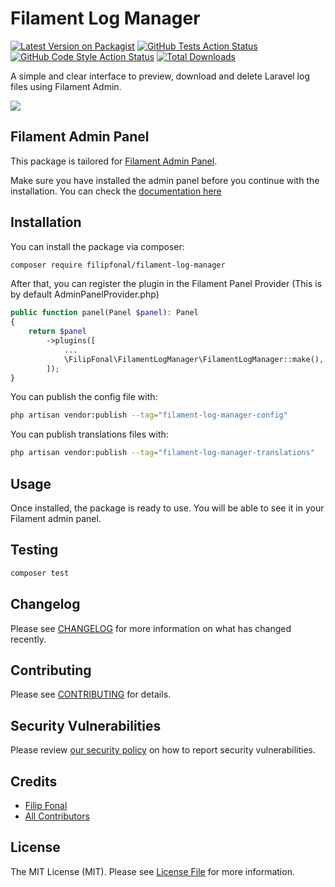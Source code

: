 # Filament Log Manager

[![Latest Version on Packagist](https://img.shields.io/packagist/v/filipfonal/filament-log-manager.svg?style=flat-square)](https://packagist.org/packages/filipfonal/filament-log-manager)
[![GitHub Tests Action Status](https://img.shields.io/github/actions/workflow/status/filipfonal/filament-log-manager/run-tests.yml?branch=main&label=tests)](https://github.com/filipfonal/filament-log-manager/actions?query=workflow%3Arun-tests+branch%3Amain)
[![GitHub Code Style Action Status](https://img.shields.io/github/actions/workflow/status/filipfonal/filament-log-manager/fix-php-code-style-issues.yml?branch=main&label=code%20style)](https://github.com/filipfonal/filament-log-manager/actions?query=workflow%3A"Fix+PHP+code+style+issues"+branch%3Amain)
[![Total Downloads](https://img.shields.io/packagist/dt/filipfonal/filament-log-manager.svg?style=flat-square)](https://packagist.org/packages/filipfonal/filament-log-manager)

A simple and clear interface to preview, download and delete Laravel log files using Filament Admin.

![](./.github/resources/screenshot_light_mode.png)

## Filament Admin Panel

This package is tailored for [Filament Admin Panel](https://filamentphp.com/).

Make sure you have installed the admin panel before you continue with the installation. You can check the [documentation here](https://filamentphp.com/docs/admin)

## Installation

You can install the package via composer:

```bash
composer require filipfonal/filament-log-manager
```

After that, you can register the plugin in the Filament Panel Provider (This is by default AdminPanelProvider.php)

```php
public function panel(Panel $panel): Panel
{
    return $panel
        ->plugins([
            ...
            \FilipFonal\FilamentLogManager\FilamentLogManager::make(),
        ]);
}
```

You can publish the config file with:

```bash
php artisan vendor:publish --tag="filament-log-manager-config"
```

You can publish translations files with:

```bash
php artisan vendor:publish --tag="filament-log-manager-translations"
```

## Usage

Once installed, the package is ready to use. You will be able to see it in your Filament admin panel.

## Testing

```bash
composer test
```

## Changelog

Please see [CHANGELOG](CHANGELOG.md) for more information on what has changed recently.

## Contributing

Please see [CONTRIBUTING](CONTRIBUTING.md) for details.

## Security Vulnerabilities

Please review [our security policy](../../security/policy) on how to report security vulnerabilities.

## Credits

- [Filip Fonal](https://github.com/filipfonal)
- [All Contributors](../../contributors)

## License

The MIT License (MIT). Please see [License File](LICENSE.md) for more information.
